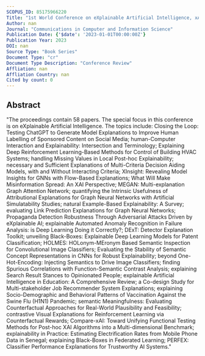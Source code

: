 ```yaml
---
SCOPUS_ID: 85175966220
Title: "1st World Conference on eXplainable Artificial Intelligence, xAI 2023"
Author: nan
Journal: "Communications in Computer and Information Science"
Publication Date: {'$date': '2023-01-01T00:00:00Z'}
Publication Year: 2023
DOI: nan
Source Type: "Book Series"
Document Type: "cr"
Document Type Description: "Conference Review"
Affliation: nan
Affliation Country: nan
Cited by count: 0
---
```


## Abstract
"The proceedings contain 58 papers. The special focus in this conference is on eXplainable Artificial Intelligence. The topics include: Closing the Loop: Testing ChatGPT to Generate Model Explanations to Improve Human Labelling of Sponsored Content on Social Media; human-Computer Interaction and Explainability: Intersection and Terminology; Explaining Deep Reinforcement Learning-Based Methods for Control of Building HVAC Systems; handling Missing Values in Local Post-hoc Explainability; necessary and Sufficient Explanations of Multi-Criteria Decision Aiding Models, with and Without Interacting Criteria; XInsight: Revealing Model Insights for GNNs with Flow-Based Explanations; What Will Make Misinformation Spread: An XAI Perspective; MEGAN: Multi-explanation Graph Attention Network; quantifying the Intrinsic Usefulness of Attributional Explanations for Graph Neural Networks with Artificial Simulatability Studies; natural Example-Based Explainability: A Survey; evaluating Link Prediction Explanations for Graph Neural Networks; Propaganda Detection Robustness Through Adversarial Attacks Driven by eXplainable AI; explainable Automated Anomaly Recognition in Failure Analysis: is Deep Learning Doing it Correctly?; DExT: Detector Explanation Toolkit; unveiling Black-Boxes: Explainable Deep Learning Models for Patent Classification; HOLMES: HOLonym-MEronym Based Semantic Inspection for Convolutional Image Classifiers; Evaluating the Stability of Semantic Concept Representations in CNNs for Robust Explainability; beyond One-Hot-Encoding: Injecting Semantics to Drive Image Classifiers; finding Spurious Correlations with Function-Semantic Contrast Analysis; explaining Search Result Stances to Opinionated People; explainable Artificial Intelligence in Education: A Comprehensive Review; a Co-design Study for Multi-stakeholder Job Recommender System Explanations; explaining Socio-Demographic and Behavioral Patterns of Vaccination Against the Swine Flu (H1N1) Pandemic; semantic Meaningfulness: Evaluating Counterfactual Approaches for Real-World Plausibility and Feasibility; contrastive Visual Explanations for Reinforcement Learning via Counterfactual Rewards; Compare-xAI: Toward Unifying Functional Testing Methods for Post-hoc XAI Algorithms into a Multi-dimensional Benchmark; explainability in Practice: Estimating Electrification Rates from Mobile Phone Data in Senegal; explaining Black-Boxes in Federated Learning; PERFEX: Classifier Performance Explanations for Trustworthy AI Systems."
